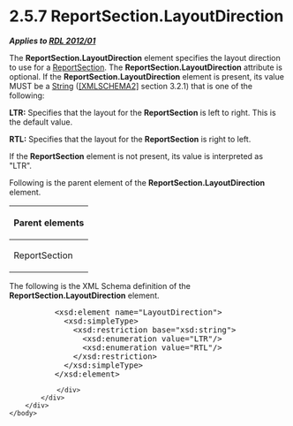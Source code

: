 <html dir="LTR" xmlns:mshelp="http://msdn.microsoft.com/mshelp" xmlns:ddue="http://ddue.schemas.microsoft.com/authoring/2003/5" xmlns:xlink="http://www.w3.org/1999/xlink" xmlns:tool="http://www.microsoft.com/tooltip">
    <head>
        <meta http-equiv="Content-Type" content="text/html; CHARSET=utf-8"></meta>
        <meta name="save" content="history"></meta>
        <title>2.5.7 ReportSection.LayoutDirection</title>
        <xml>
            <mshelp:toctitle title="2.5.7 ReportSection.LayoutDirection"></mshelp:toctitle>
            <mshelp:rltitle title="[MS-RDL]: ReportSection.LayoutDirection"></mshelp:rltitle>
            <mshelp:keyword index="A" term="b8269680-5fba-403b-ac99-84e8cc7705cb"></mshelp:keyword>
            <mshelp:attr name="DCSext.ContentType" value="open specification"></mshelp:attr>
            <mshelp:attr name="AssetID" value="b8269680-5fba-403b-ac99-84e8cc7705cb"></mshelp:attr>
            <mshelp:attr name="TopicType" value="kbRef"></mshelp:attr>
            <mshelp:attr name="DCSext.Title" value="[MS-RDL]: ReportSection.LayoutDirection" />
        </xml>
    </head>
    <body>
        <div id="header">
            <h1 class="heading">2.5.7 ReportSection.LayoutDirection</h1>
        </div>
        <div id="mainSection">
            <div id="mainBody">
                <div id="allHistory" class="saveHistory"></div>
                <div id="sectionSection0" class="section" name="collapseableSection">
                    

<p><b><i>Applies to </i></b><a href="f165fb82-3c5a-4369-961c-128de233638c.html"><b><i>RDL 2012/01</i></b></a></p>

<p>The <b>ReportSection.LayoutDirection</b> element specifies
the layout direction to use for a <a href="96c3d25f-d8ce-4fe4-ab03-592edaa4a1da.html">ReportSection</a>. The <b>ReportSection.LayoutDirection</b>
attribute is optional. If the <b>ReportSection.LayoutDirection</b> element is
present, its value MUST be a <a href="1ed81ef3-a683-45e3-aaad-bd2bbe71bc3d.html">String</a>
(<a href="https://go.microsoft.com/fwlink/?LinkId=90610">[XMLSCHEMA2]</a>
section 3.2.1) that is one of the following:</p>

<p><b>LTR:</b> Specifies that the layout for the <b>ReportSection</b>
is left to right. This is the default value.</p>

<p><b>RTL:</b> Specifies that the layout for the <b>ReportSection</b>
is right to left.</p>

<p>If the <b>ReportSection</b> element is not present, its
value is interpreted as &quot;LTR&quot;.</p>

<p>Following is the parent element of the <b>ReportSection.LayoutDirection</b>
element.</p>

<table>
 <thead>
  <tr>
   <th>
   <p>Parent elements</p>
   </th>
  </tr>
 </thead>
 <tr>
  <td>
  <p>ReportSection</p>
  </td>
 </tr>
</table>

<p>The following is the XML Schema definition of the <b>ReportSection.LayoutDirection</b>
element.</p>

<dl>
<dd>
<div><pre>     &lt;xsd:element name=&quot;LayoutDirection&quot;&gt;
       &lt;xsd:simpleType&gt;
         &lt;xsd:restriction base=&quot;xsd:string&quot;&gt;
           &lt;xsd:enumeration value=&quot;LTR&quot;/&gt;
           &lt;xsd:enumeration value=&quot;RTL&quot;/&gt;
         &lt;/xsd:restriction&gt;
       &lt;/xsd:simpleType&gt;
     &lt;/xsd:element&gt;
</pre></div>
</dd></dl>


                </div>
            </div>
        </div>
    </body>
</html>